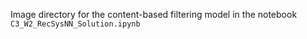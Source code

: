Image directory for the content-based filtering model in the notebook `C3_W2_RecSysNN_Solution.ipynb`
